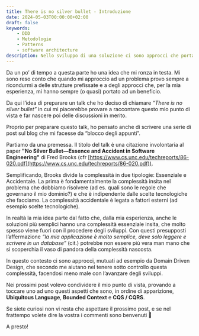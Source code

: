 ```yaml
---
title: There is no silver bullet - Introduzione
date: 2024-05-03T00:00:00+02:00
draft: false
keywords:
    - DDD
    - Metodologie
    - Patterns
    - software architecture
description: Nello sviluppo di una soluzione ci sono approcci che portano un beneficio indipendemente dal caso d'uso? In questa serie di post provo a raccontarvi la mia idea
---
```

Da un po’ di tempo a questa parte ho una idea che mi ronza in testa. Mi sono reso conto che quando mi approccio ad un problema provo sempre a ricondurmi a delle strutture prefissate e a degli approcci che, per la mia esperienza, mi hanno sempre (o quasi) portato ad un beneficio.

Da qui l’idea di preparare un talk che ho deciso di chiamare *“There is no silver bullet”* in cui mi piacerebbe provare a raccontare questo mio punto di vista e far nascere poi delle discussioni in merito.

Proprio per preparare questo talk, ho pensato anche di scrivere una serie di post sul blog che mi facesse da “blocco degli appunti”.

Partiamo da una premessa. Il titolo del talk è una citazione involontaria al paper **"No Silver Bullet—Essence and Accident in Software Engineering"** di Fred Brooks (cfr [https://www.cs.unc.edu/techreports/86-020.pdf](https://www.cs.unc.edu/techreports/86-020.pdf)).

Semplificando, Brooks divide la complessità in due tipologie: Essenziale e Accidentale. La prima è fondamentalmente la complessità insita nel problema che dobbiamo risolvere (ad es. quali sono le regole che governano il mio dominio?) e che è indipendente dalle scelte tecnologiche che facciamo. La complessità accidentale è legata a fattori esterni (ad esempio scelte tecnologiche).

In realtà la mia idea parte dal fatto che, dalla mia esperienza, anche le soluzioni più semplici hanno una complessità essenziale insita, che molto spesso viene fuori con il procedere degli sviluppi. Con questi presupposti l’affermazione *“la mia applicazione è molto semplice, deve solo leggere e scrivere in un database”* (cit.) potrebbe non essere più vera man mano che si scoperchia il vaso di pandora della complessità nascosta.

In questo contesto ci sono approcci, mutuati ad esempio da Domain Driven Design, che secondo me aiutano nel tenere sotto controllo questa complessità, facendosi meno male con l’avanzare degli sviluppi. 

Nei prossimi post volevo condividere il mio punto di vista, provando a toccare uno ad uno questi aspetti che sono, in ordine di apparizione, **Ubiquitous Language**, **Bounded Context** e **CQS / CQRS**.

Se siete curiosi non vi resta che aspettare il prossimo post, e se nel frattempo volete dire la vostra i commenti sono benvenuti 🙂

A presto!